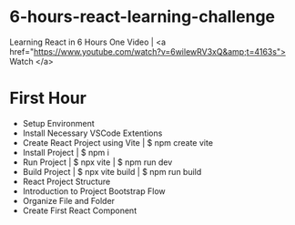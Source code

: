 # 6-hours-react-learning-challenge
Learning React in 6 Hours One Video | &lt;a href="https://www.youtube.com/watch?v=6wilewRV3xQ&amp;t=4163s"> Watch &lt;/a>

# First Hour
* Setup Environment
* Install Necessary VSCode Extentions
* Create React Project using Vite | $ npm create vite
* Install Project | $ npm i
* Run Project | $ npx vite | $ npm run dev
* Build Project | $ npx vite build | $ npm run build
* React Project Structure
* Introduction to Project Bootstrap Flow
* Organize File and Folder
* Create First React Component
